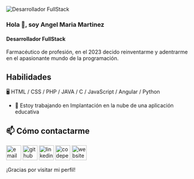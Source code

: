 ![Desarrollador FullStack](https://github.com/angelmaria/angelmaria/blob/main/AM_banner_bg4.png)
### Hola 👋, soy Angel Maria Martinez
#### Desarrollador FullStack

Farmacéutico de profesión, en el 2023 decido reinventarme y adentrarme en el apasionante mundo de la programación. 

## Habilidades

🖥️ HTML /  CSS / PHP / JAVA / C / JavaScript / Angular / Python

- 🔭 Estoy trabajando en Implantación en la nube de una aplicación educativa 

## 📫 Cómo contactarme

[<img src='https://cdn.jsdelivr.net/npm/simple-icons@3.0.1/icons/gmail.svg' alt='email' height='40'>](mailto:angelmaria75@gmail.com) 
[<img src='https://cdn.jsdelivr.net/npm/simple-icons@3.0.1/icons/github.svg' alt='github' height='40'>](https://github.com/angelmaria) 
[<img src='https://cdn.jsdelivr.net/npm/simple-icons@3.0.1/icons/linkedin.svg' alt='linkedin' height='40'>](https://www.linkedin.com/in/angelmariamartinez/) 
[<img src='https://cdn.jsdelivr.net/npm/simple-icons@3.0.1/icons/codepen.svg' alt='codepen' height='40'>](https://codepen.io/angelmaria75) 
[<img src='https://cdn.jsdelivr.net/npm/simple-icons@3.0.1/icons/icloud.svg' alt='website' height='40'>](www.martalweb.com)

¡Gracias por visitar mi perfil!

<!--
**angelmaria/angelmaria** is a ✨ _special_ ✨ repository because its `README.md` (this file) appears on your GitHub profile.

Here are some ideas to get you started:

- 🔭 I’m currently working on ...
- 🌱 I’m currently learning ...
- 👯 I’m looking to collaborate on ...
- 🤔 I’m looking for help with ...
- 💬 Ask me about ...
- 📫 How to reach me: ...
- 😄 Pronouns: ...
- ⚡ Fun fact: ...
-->
